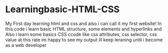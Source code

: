 # Learningbasic-HTML-CSS
My First day learning html and css and also i can call it my first website!
In this code i learn basic HTML structure, some elements and hyperlinks and Also i learn some basics CSS ccode like css attributes, css selector, css value at this rate im happy to see my output 
ill keep leraning until i become as a web developer 

